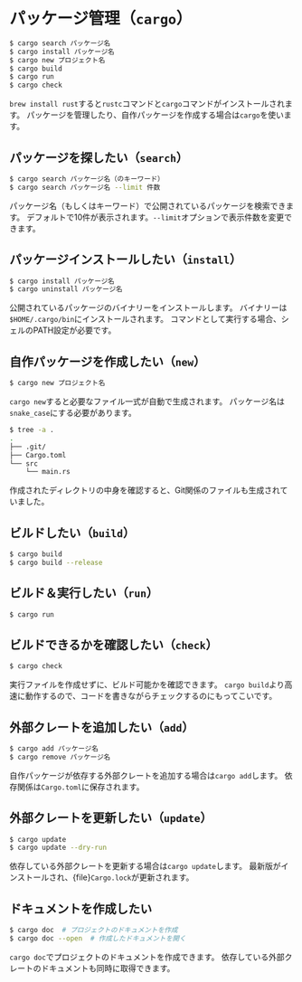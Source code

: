 # パッケージ管理（``cargo``）

```bash
$ cargo search パッケージ名
$ cargo install パッケージ名
$ cargo new プロジェクト名
$ cargo build
$ cargo run
$ cargo check
```

``brew install rust``すると``rustc``コマンドと``cargo``コマンドがインストールされます。
パッケージを管理したり、自作パッケージを作成する場合は``cargo``を使います。

## パッケージを探したい（``search``）

```bash
$ cargo search パッケージ名（のキーワード）
$ cargo search パッケージ名 --limit 件数
```

パッケージ名（もしくはキーワード）で公開されているパッケージを検索できます。
デフォルトで10件が表示されます。``--limit``オプションで表示件数を変更できます。

## パッケージインストールしたい（``install``）

```bash
$ cargo install パッケージ名
$ cargo uninstall パッケージ名
```

公開されているパッケージのバイナリーをインストールします。
バイナリーは``$HOME/.cargo/bin``にインストールされます。
コマンドとして実行する場合、シェルのPATH設定が必要です。

## 自作パッケージを作成したい（``new``）

```bash
$ cargo new プロジェクト名
```

``cargo new``すると必要なファイル一式が自動で生成されます。
パッケージ名は``snake_case``にする必要があります。

```bash
$ tree -a .
.
├── .git/
├── Cargo.toml
└── src
    └── main.rs
```

作成されたディレクトリの中身を確認すると、Git関係のファイルも生成されていました。

## ビルドしたい（``build``）

```bash
$ cargo build
$ cargo build --release
```

## ビルド＆実行したい（``run``）

```bash
$ cargo run
```

## ビルドできるかを確認したい（``check``）

```bash
$ cargo check
```

実行ファイルを作成せずに、ビルド可能かを確認できます。
``cargo build``より高速に動作するので、コードを書きながらチェックするのにもってこいです。

## 外部クレートを追加したい（``add``）

```bash
$ cargo add パッケージ名
$ cargo remove パッケージ名
```

自作パッケージが依存する外部クレートを追加する場合は``cargo add``します。
依存関係は``Cargo.toml``に保存されます。

## 外部クレートを更新したい（``update``）

```bash
$ cargo update
$ cargo update --dry-run
```

依存している外部クレートを更新する場合は``cargo update``します。
最新版がインストールされ、{file}`Cargo.lock`が更新されます。

## ドキュメントを作成したい

```bash
$ cargo doc  # プロジェクトのドキュメントを作成
$ cargo doc --open  # 作成したドキュメントを開く
```

``cargo doc``でプロジェクトのドキュメントを作成できます。
依存している外部クレートのドキュメントも同時に取得できます。
